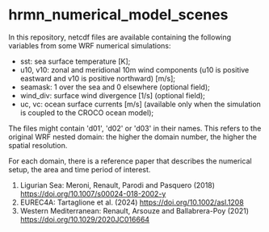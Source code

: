 # hrmn_numerical_model_scenes
In this repository, netcdf files are available containing the following variables from some WRF numerical simulations:
- sst: sea surface temperature [K];
- u10, v10: zonal and meridional 10m wind components (u10 is positive eastward and v10 is positive northward) [m/s];
- seamask: 1 over the sea and 0 elsewhere (optional field);
- wind_div: surface wind divergence [1/s] (optional field);
- uc, vc: ocean surface currents [m/s] (available only when the simulation is coupled to the CROCO ocean model);

The files might contain 'd01', 'd02' or 'd03' in their names. This refers to the original WRF nested domain: the higher the domain number, the higher the spatial resolution.

For each domain, there is a reference paper that describes the numerical setup, the area and time period of interest.
1. Ligurian Sea: Meroni, Renault, Parodi and Pasquero (2018) https://doi.org/10.1007/s00024-018-2002-y
2. EUREC4A: Tartaglione et al. (2024) https://doi.org/10.1002/asl.1208
3. Western Mediterranean: Renault, Arsouze and Ballabrera-Poy (2021) https://doi.org/10.1029/2020JC016664
